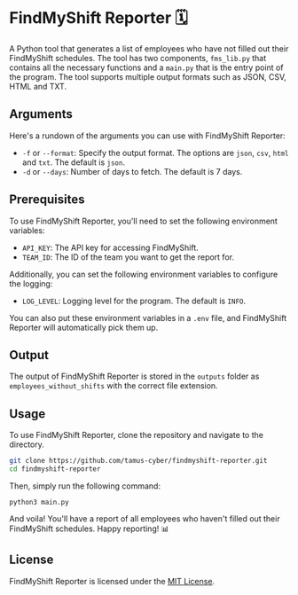 FindMyShift Reporter 🗓️
========================

A Python tool that generates a list of employees who have not filled out their FindMyShift schedules. The tool has two components, `fms_lib.py` that contains all the necessary functions and a `main.py` that is the entry point of the program. The tool supports multiple output formats such as JSON, CSV, HTML and TXT.

Arguments
---------

Here's a rundown of the arguments you can use with FindMyShift Reporter:

- `-f` or `--format`: Specify the output format. The options are `json`, `csv`, `html` and `txt`. The default is `json`.
- `-d` or `--days`: Number of days to fetch. The default is 7 days.

Prerequisites
-------------

To use FindMyShift Reporter, you'll need to set the following environment variables:

- `API_KEY`: The API key for accessing FindMyShift.
- `TEAM_ID`: The ID of the team you want to get the report for.

Additionally, you can set the following environment variables to configure the logging:

- `LOG_LEVEL`: Logging level for the program. The default is `INFO`.

You can also put these environment variables in a `.env` file, and FindMyShift Reporter will automatically pick them up.

Output
------

The output of FindMyShift Reporter is stored in the `outputs` folder as `employees_without_shifts` with the correct file extension.

Usage
-----

To use FindMyShift Reporter, clone the repository and navigate to the directory.

```bash
git clone https://github.com/tamus-cyber/findmyshift-reporter.git
cd findmyshift-reporter
```

Then, simply run the following command:

`python3 main.py`

And voila! You'll have a report of all employees who haven't filled out their FindMyShift schedules. Happy reporting! 📊

License
-------

FindMyShift Reporter is licensed under the [MIT License](LICENSE.md).
